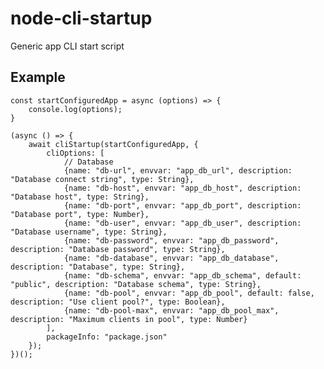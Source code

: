 # node-cli-startup
Generic app CLI start script

## Example

    const startConfiguredApp = async (options) => {
        console.log(options);
    }
    
    (async () => {
        await cliStartup(startConfiguredApp, {
            cliOptions: [
                // Database
                {name: "db-url", envvar: "app_db_url", description: "Database connect string", type: String},
                {name: "db-host", envvar: "app_db_host", description: "Database host", type: String},
                {name: "db-port", envvar: "app_db_port", description: "Database port", type: Number},
                {name: "db-user", envvar: "app_db_user", description: "Database username", type: String},
                {name: "db-password", envvar: "app_db_password", description: "Database password", type: String},
                {name: "db-database", envvar: "app_db_database", description: "Database", type: String},
                {name: "db-schema", envvar: "app_db_schema", default: "public", description: "Database schema", type: String},
                {name: "db-pool", envvar: "app_db_pool", default: false, description: "Use client pool?", type: Boolean},
                {name: "db-pool-max", envvar: "app_db_pool_max", description: "Maximum clients in pool", type: Number}
            ],
            packageInfo: "package.json"
        });
    })();
